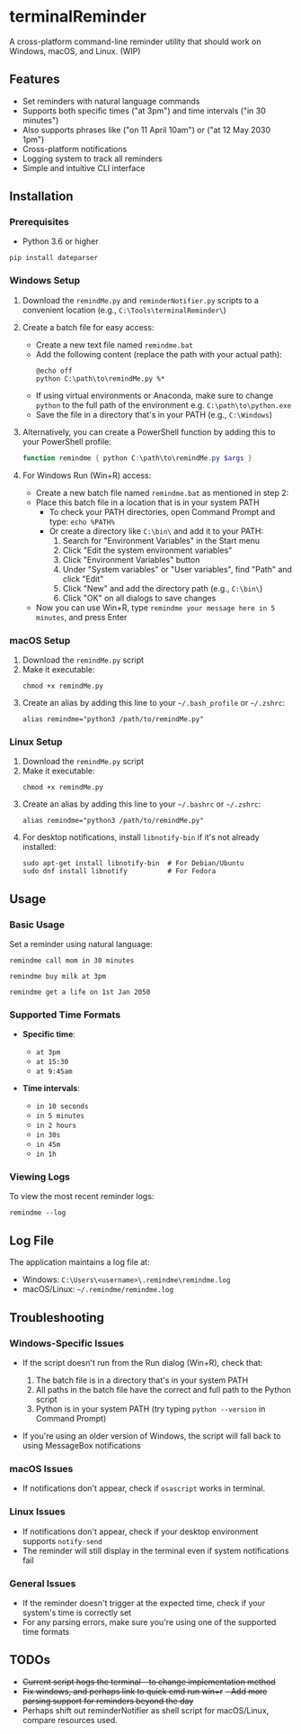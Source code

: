 # terminalReminder

A cross-platform command-line reminder utility that should work on Windows, macOS, and Linux. (WIP)

## Features

- Set reminders with natural language commands
- Supports both specific times ("at 3pm") and time intervals ("in 30 minutes")
- Also supports phrases like ("on 11 April 10am") or ("at 12 May 2030 1pm")
- Cross-platform notifications
- Logging system to track all reminders
- Simple and intuitive CLI interface

## Installation

### Prerequisites

- Python 3.6 or higher

```
pip install dateparser
```

### Windows Setup

1. Download the `remindMe.py` and `reminderNotifier.py` scripts to a convenient location (e.g., `C:\Tools\terminalReminder\`)
2. Create a batch file for easy access:
   - Create a new text file named `remindme.bat`
   - Add the following content (replace the path with your actual path):
     ```
     @echo off
     python C:\path\to\remindMe.py %*
     ```
   - If using virtual environments or Anaconda, make sure to change `python` to the full path of the environment e.g. `C:\path\to\python.exe`
   - Save the file in a directory that's in your PATH (e.g., `C:\Windows`)

3. Alternatively, you can create a PowerShell function by adding this to your PowerShell profile:
   ```powershell
   function remindme { python C:\path\to\remindMe.py $args }
   ```

4. For Windows Run (Win+R) access:
   - Create a new batch file named `remindme.bat` as mentioned in step 2:
   - Place this batch file in a location that is in your system PATH
     - To check your PATH directories, open Command Prompt and type: `echo %PATH%`
     - Or create a directory like `C:\bin\` and add it to your PATH:
       1. Search for "Environment Variables" in the Start menu
       2. Click "Edit the system environment variables"
       3. Click "Environment Variables" button
       4. Under "System variables" or "User variables", find "Path" and click "Edit"
       5. Click "New" and add the directory path (e.g., `C:\bin\`)
       6. Click "OK" on all dialogs to save changes
   - Now you can use Win+R, type `remindme your message here in 5 minutes`, and press Enter

### macOS Setup

1. Download the `remindMe.py` script
2. Make it executable:
   ```
   chmod +x remindMe.py
   ```
3. Create an alias by adding this line to your `~/.bash_profile` or `~/.zshrc`:
   ```
   alias remindme="python3 /path/to/remindMe.py"
   ```

### Linux Setup

1. Download the `remindMe.py` script
2. Make it executable:
   ```
   chmod +x remindMe.py
   ```
3. Create an alias by adding this line to your `~/.bashrc` or `~/.zshrc`:
   ```
   alias remindme="python3 /path/to/remindMe.py"
   ```
4. For desktop notifications, install `libnotify-bin` if it's not already installed:
   ```
   sudo apt-get install libnotify-bin  # For Debian/Ubuntu
   sudo dnf install libnotify          # For Fedora
   ```

## Usage

### Basic Usage

Set a reminder using natural language:

```
remindme call mom in 30 minutes
```

```
remindme buy milk at 3pm
```

```
remindme get a life on 1st Jan 2050
```

### Supported Time Formats

- **Specific time**:
  - `at 3pm`
  - `at 15:30`
  - `at 9:45am`

- **Time intervals**:
  - `in 10 seconds`
  - `in 5 minutes`
  - `in 2 hours`
  - `in 30s`
  - `in 45m`
  - `in 1h`

### Viewing Logs

To view the most recent reminder logs:

```
remindme --log
```

## Log File

The application maintains a log file at:
- Windows: `C:\Users\<username>\.remindme\remindme.log`
- macOS/Linux: `~/.remindme/remindme.log`

## Troubleshooting

### Windows-Specific Issues

- If the script doesn't run from the Run dialog (Win+R), check that:
  1. The batch file is in a directory that's in your system PATH
  2. All paths in the batch file have the correct and full path to the Python script
  3. Python is in your system PATH (try typing `python --version` in Command Prompt)

- If you're using an older version of Windows, the script will fall back to using MessageBox notifications

### macOS Issues

- If notifications don't appear, check if `osascript` works in terminal.

### Linux Issues

- If notifications don't appear, check if your desktop environment supports `notify-send` 
- The reminder will still display in the terminal even if system notifications fail

### General Issues

- If the reminder doesn't trigger at the expected time, check if your system's time is correctly set
- For any parsing errors, make sure you're using one of the supported time formats

## TODOs

- ~~Current script hogs the terminal - to change implementation method~~
- ~~Fix windows, and perhaps link to quick cmd run win+r~~
~~- Add more parsing support for reminders beyond the day~~
- Perhaps shift out reminderNotifier as shell script for macOS/Linux, compare resources used.